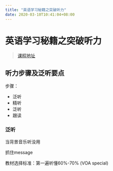 ```yaml
---
title: "英语学习秘籍之突破听力"
date: 2020-03-10T10:41:04+08:00
---
```


# 英语学习秘籍之突破听力

> [课程地址](https://www.beiwaiclass.com/user/ui.do?method=courseStudy&productId=1899&parProductId=0&userId=600848)

## 听力步骤及泛听要点

步骤：
- 泛听
- 精听
- 泛听
- 跟读

### 泛听

当背景音乐听没用

抓住message

教材选择标准：第一遍听懂60%-70% (VOA special)
